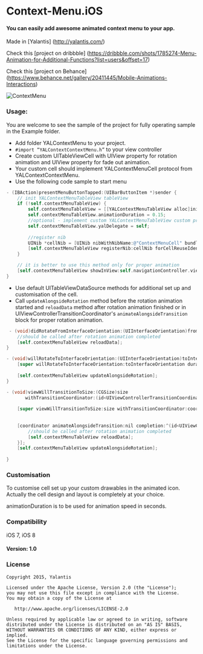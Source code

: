 # Context-Menu.iOS

#### You can easily add awesome animated context menu to  your app.
Made in [Yalantis] (http://yalantis.com/)

Check this [project on dribbble] (https://dribbble.com/shots/1785274-Menu-Animation-for-Additional-Functions?list=users&offset=17)

Check this [project on Behance] (https://www.behance.net/gallery/20411445/Mobile-Animations-Interactions)  

![ContextMenu](https://d13yacurqjgara.cloudfront.net/users/125056/screenshots/1785274/99miles-profile-light_1-1-4.gif)

### Usage:

You are welcome to see the sample of the project for fully operating sample in the Example folder.

  * Add folder YALContextMenu to your project.
  * `#import “YALContextContextMenu.h”` to your view controller
  * Create custom UITableViewCell with UIView property for rotation animation and UIView property for fade out animation.
  * Your custom cell should implement YALContextMenuCell protocol from YALContextContextMenu.
  * Use the following code sample to start menu 

```objective-c
- (IBAction)presentMenuButtonTapped:(UIBarButtonItem *)sender {
    // init YALContextMenuTableView tableView
    if (!self.contextMenuTableView) {
        self.contextMenuTableView = [[YALContextMenuTableView alloc]initWithTableViewDelegateDataSource:self];
        self.contextMenuTableView.animationDuration = 0.15;
        //optional - implement custom YALContextMenuTableView custom protocol
        self.contextMenuTableView.yalDelegate = self;
        
        //register nib
        UINib *cellNib = [UINib nibWithNibName:@"ContextMenuCell" bundle:nil];
        [self.contextMenuTableView registerNib:cellNib forCellReuseIdentifier:menuCellIdentifier];
    }

    // it is better to use this method only for proper animation
    [self.contextMenuTableView showInView:self.navigationController.view withEdgeInsets:UIEdgeInsetsZero animated:YES];
}
```

  * Use default UITableViewDataSource methods for additional set up and customisation of the cell.
  * Сall `updateAlongsideRotation` method before the rotation animation started and `reloadData` method after rotation animation finished or in UIViewControllerTransitionCoordinator's `animateAlongsideTransition` block for proper rotation animation.
 

```objective-c
 - (void)didRotateFromInterfaceOrientation:(UIInterfaceOrientation)fromInterfaceOrientation{
    //should be called after rotation animation completed
    [self.contextMenuTableView reloadData];
}

- (void)willRotateToInterfaceOrientation:(UIInterfaceOrientation)toInterfaceOrientation duration:(NSTimeInterval)duration {
    [super willRotateToInterfaceOrientation:toInterfaceOrientation duration:duration];
    
    [self.contextMenuTableView updateAlongsideRotation];
}

- (void)viewWillTransitionToSize:(CGSize)size
       withTransitionCoordinator:(id<UIViewControllerTransitionCoordinator>)coordinator {
    
    [super viewWillTransitionToSize:size withTransitionCoordinator:coordinator];
    
    
    [coordinator animateAlongsideTransition:nil completion:^(id<UIViewControllerTransitionCoordinatorContext> context) {
        //should be called after rotation animation completed
        [self.contextMenuTableView reloadData];
    }];
    [self.contextMenuTableView updateAlongsideRotation];
    
}
```
 
### Customisation

To customise cell set up your custom drawables in the animated icon. Actually the cell design and layout is completely at your choice.

animationDuration is to be used for animation speed in seconds.

### Compatibility

iOS 7,
iOS 8

#### Version: 1.0

### License

    Copyright 2015, Yalantis

    Licensed under the Apache License, Version 2.0 (the "License");
    you may not use this file except in compliance with the License.
    You may obtain a copy of the License at

       http://www.apache.org/licenses/LICENSE-2.0

    Unless required by applicable law or agreed to in writing, software
    distributed under the License is distributed on an "AS IS" BASIS,
    WITHOUT WARRANTIES OR CONDITIONS OF ANY KIND, either express or implied.
    See the License for the specific language governing permissions and
    limitations under the License.
  
